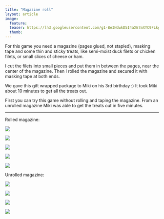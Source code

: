 ```yaml
---
title: "Magazine roll"
layout: article
image:
  feature:
  teaser: https://lh3.googleusercontent.com/g1-BeINdwkD5I4aXE7mXYC9FLkgpLyYQ8BZebSGo2M8=w245
  thumb:
---
```


For this game you need a magazine (pages glued, not stapled), masking tape and some thin and sticky treats, like semi-moist duck filets or chicken filets, or small slices of cheese or ham.

I cut the filets into small pieces and put them in between the pages, near the center of the magazine. Then I rolled the magazine and secured it with masking tape at both ends.

We gave this gift wrapped package to Miki on his 3rd birthday :) It took Miki about 10 minutes to get all the treats out.

First you can try this game without rolling and taping the magazine. From an unrolled magazine Miki was able to get the treats out in five minutes.

---

Rolled magazine:

[![](https://lh3.googleusercontent.com/qMi8T1R9XhbAMjRbNePwqko1oiq5kSSV9qo5mgcaHPo=w800)](https://lh3.googleusercontent.com/qMi8T1R9XhbAMjRbNePwqko1oiq5kSSV9qo5mgcaHPo=s0)

[![](https://lh3.googleusercontent.com/Z09yBJQGbWS8NFZUbk9zo92CtOBJaTIoWelhf-yx5Nw=w800)](https://lh3.googleusercontent.com/Z09yBJQGbWS8NFZUbk9zo92CtOBJaTIoWelhf-yx5Nw=s0)

[![](https://lh3.googleusercontent.com/QjmK9wrwOZDOYYI5TyzZWI73h6aqljoap3dTefbfFPM=w800)](https://lh3.googleusercontent.com/QjmK9wrwOZDOYYI5TyzZWI73h6aqljoap3dTefbfFPM=s0)

[![](https://lh3.googleusercontent.com/4tUi4Br-X4iD_GyoZTrtWODgK7YH-tTglSPUr4yHxIg=w800)](https://lh3.googleusercontent.com/4tUi4Br-X4iD_GyoZTrtWODgK7YH-tTglSPUr4yHxIg=s0)

[![](https://lh3.googleusercontent.com/FKAHv6PG7PzomG1uNIP00D73e5FDH65hIYL-0nT303E=w800)](https://lh3.googleusercontent.com/FKAHv6PG7PzomG1uNIP00D73e5FDH65hIYL-0nT303E=s0)

Unrolled magazine:

[![](https://lh3.googleusercontent.com/hxfQeiGC-OkkgvHgjy0QRyAnbTN74X1zcMPb-8jSegY=w800)](https://lh3.googleusercontent.com/hxfQeiGC-OkkgvHgjy0QRyAnbTN74X1zcMPb-8jSegY=s0)

[![](https://lh3.googleusercontent.com/ilDIVzzLNYJ8zLoOkJUe5YOh95ETeQF3PhE2rID0TeY=w800)](https://lh3.googleusercontent.com/ilDIVzzLNYJ8zLoOkJUe5YOh95ETeQF3PhE2rID0TeY=s0)

[![](https://lh3.googleusercontent.com/NadE_loeJdT7uUmeDiTIMHnFvIGSJrIOPLV0VB8JFnc=w800)](https://lh3.googleusercontent.com/NadE_loeJdT7uUmeDiTIMHnFvIGSJrIOPLV0VB8JFnc=s0)

[![](https://lh3.googleusercontent.com/Pmeoqw9AxIo3Q9C3Slg7HjH8gTNFlmik4rsOZKg2M5g=w800)](https://lh3.googleusercontent.com/Pmeoqw9AxIo3Q9C3Slg7HjH8gTNFlmik4rsOZKg2M5g=s0)
